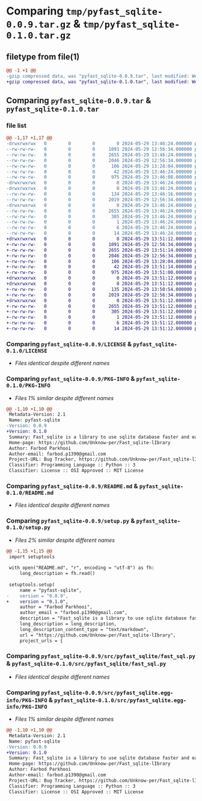 # Comparing `tmp/pyfast_sqlite-0.0.9.tar.gz` & `tmp/pyfast_sqlite-0.1.0.tar.gz`

## filetype from file(1)

```diff
@@ -1 +1 @@
-gzip compressed data, was "pyfast_sqlite-0.0.9.tar", last modified: Wed May 29 13:46:23 2024, max compression
+gzip compressed data, was "pyfast_sqlite-0.1.0.tar", last modified: Wed May 29 13:51:12 2024, max compression
```

## Comparing `pyfast_sqlite-0.0.9.tar` & `pyfast_sqlite-0.1.0.tar`

### file list

```diff
@@ -1,17 +1,17 @@
-drwxrwxrwx   0        0        0        0 2024-05-29 13:46:24.000000 pyfast_sqlite-0.0.9/
--rw-rw-rw-   0        0        0     1091 2024-05-29 12:56:34.000000 pyfast_sqlite-0.0.9/LICENSE
--rw-rw-rw-   0        0        0     2655 2024-05-29 13:46:24.000000 pyfast_sqlite-0.0.9/PKG-INFO
--rw-rw-rw-   0        0        0     2046 2024-05-29 12:56:34.000000 pyfast_sqlite-0.0.9/README.md
--rw-rw-rw-   0        0        0      106 2024-05-29 13:28:04.000000 pyfast_sqlite-0.0.9/pyproject.toml
--rw-rw-rw-   0        0        0       42 2024-05-29 13:46:24.000000 pyfast_sqlite-0.0.9/setup.cfg
--rw-rw-rw-   0        0        0      975 2024-05-29 13:46:08.000000 pyfast_sqlite-0.0.9/setup.py
-drwxrwxrwx   0        0        0        0 2024-05-29 13:46:24.000000 pyfast_sqlite-0.0.9/src/
-drwxrwxrwx   0        0        0        0 2024-05-29 13:46:24.000000 pyfast_sqlite-0.0.9/src/pyfast_sqlite/
--rw-rw-rw-   0        0        0      134 2024-05-29 13:46:16.000000 pyfast_sqlite-0.0.9/src/pyfast_sqlite/__init__.py
--rw-rw-rw-   0        0        0     2019 2024-05-29 12:56:34.000000 pyfast_sqlite-0.0.9/src/pyfast_sqlite/fast_sql.py
-drwxrwxrwx   0        0        0        0 2024-05-29 13:46:24.000000 pyfast_sqlite-0.0.9/src/pyfast_sqlite.egg-info/
--rw-rw-rw-   0        0        0     2655 2024-05-29 13:46:24.000000 pyfast_sqlite-0.0.9/src/pyfast_sqlite.egg-info/PKG-INFO
--rw-rw-rw-   0        0        0      305 2024-05-29 13:46:24.000000 pyfast_sqlite-0.0.9/src/pyfast_sqlite.egg-info/SOURCES.txt
--rw-rw-rw-   0        0        0        1 2024-05-29 13:46:24.000000 pyfast_sqlite-0.0.9/src/pyfast_sqlite.egg-info/dependency_links.txt
--rw-rw-rw-   0        0        0        6 2024-05-29 13:46:24.000000 pyfast_sqlite-0.0.9/src/pyfast_sqlite.egg-info/requires.txt
--rw-rw-rw-   0        0        0       14 2024-05-29 13:46:24.000000 pyfast_sqlite-0.0.9/src/pyfast_sqlite.egg-info/top_level.txt
+drwxrwxrwx   0        0        0        0 2024-05-29 13:51:12.000000 pyfast_sqlite-0.1.0/
+-rw-rw-rw-   0        0        0     1091 2024-05-29 12:56:34.000000 pyfast_sqlite-0.1.0/LICENSE
+-rw-rw-rw-   0        0        0     2655 2024-05-29 13:51:14.000000 pyfast_sqlite-0.1.0/PKG-INFO
+-rw-rw-rw-   0        0        0     2046 2024-05-29 12:56:34.000000 pyfast_sqlite-0.1.0/README.md
+-rw-rw-rw-   0        0        0      106 2024-05-29 13:28:04.000000 pyfast_sqlite-0.1.0/pyproject.toml
+-rw-rw-rw-   0        0        0       42 2024-05-29 13:51:14.000000 pyfast_sqlite-0.1.0/setup.cfg
+-rw-rw-rw-   0        0        0      975 2024-05-29 13:51:00.000000 pyfast_sqlite-0.1.0/setup.py
+drwxrwxrwx   0        0        0        0 2024-05-29 13:51:12.000000 pyfast_sqlite-0.1.0/src/
+drwxrwxrwx   0        0        0        0 2024-05-29 13:51:12.000000 pyfast_sqlite-0.1.0/src/pyfast_sqlite/
+-rw-rw-rw-   0        0        0      135 2024-05-29 13:50:54.000000 pyfast_sqlite-0.1.0/src/pyfast_sqlite/__init__.py
+-rw-rw-rw-   0        0        0     2019 2024-05-29 12:56:34.000000 pyfast_sqlite-0.1.0/src/pyfast_sqlite/fast_sql.py
+drwxrwxrwx   0        0        0        0 2024-05-29 13:51:12.000000 pyfast_sqlite-0.1.0/src/pyfast_sqlite.egg-info/
+-rw-rw-rw-   0        0        0     2655 2024-05-29 13:51:12.000000 pyfast_sqlite-0.1.0/src/pyfast_sqlite.egg-info/PKG-INFO
+-rw-rw-rw-   0        0        0      305 2024-05-29 13:51:12.000000 pyfast_sqlite-0.1.0/src/pyfast_sqlite.egg-info/SOURCES.txt
+-rw-rw-rw-   0        0        0        1 2024-05-29 13:51:12.000000 pyfast_sqlite-0.1.0/src/pyfast_sqlite.egg-info/dependency_links.txt
+-rw-rw-rw-   0        0        0        6 2024-05-29 13:51:12.000000 pyfast_sqlite-0.1.0/src/pyfast_sqlite.egg-info/requires.txt
+-rw-rw-rw-   0        0        0       14 2024-05-29 13:51:12.000000 pyfast_sqlite-0.1.0/src/pyfast_sqlite.egg-info/top_level.txt
```

### Comparing `pyfast_sqlite-0.0.9/LICENSE` & `pyfast_sqlite-0.1.0/LICENSE`

 * *Files identical despite different names*

### Comparing `pyfast_sqlite-0.0.9/PKG-INFO` & `pyfast_sqlite-0.1.0/PKG-INFO`

 * *Files 1% similar despite different names*

```diff
@@ -1,10 +1,10 @@
 Metadata-Version: 2.1
 Name: pyfast-sqlite
-Version: 0.0.9
+Version: 0.1.0
 Summary: Fast_sqlite is a library to use sqlite database faster and easier.
 Home-page: https://github.com/Unknow-per/Fast_sqlite-lIbrary
 Author: Farbod Parkhooi
 Author-email: farbod.p1390@gmail.com
 Project-URL: Bug Tracker, https://github.com/Unknow-per/Fast_sqlite-lIbrary/~/issues
 Classifier: Programming Language :: Python :: 3
 Classifier: License :: OSI Approved :: MIT License
```

### Comparing `pyfast_sqlite-0.0.9/README.md` & `pyfast_sqlite-0.1.0/README.md`

 * *Files identical despite different names*

### Comparing `pyfast_sqlite-0.0.9/setup.py` & `pyfast_sqlite-0.1.0/setup.py`

 * *Files 2% similar despite different names*

```diff
@@ -1,15 +1,15 @@
 import setuptools
 
 with open("README.md", "r", encoding = "utf-8") as fh:
     long_description = fh.read()
 
 setuptools.setup(
     name = "pyfast-sqlite",
-    version = "0.0.9",
+    version = "0.1.0",
     author = "Farbod Parkhooi",
     author_email = "farbod.p1390@gmail.com",
     description = "Fast_sqlite is a library to use sqlite database faster and easier.",
     long_description = long_description,
     long_description_content_type = "text/markdown",
     url = "https://github.com/Unknow-per/Fast_sqlite-lIbrary",
     project_urls = {
```

### Comparing `pyfast_sqlite-0.0.9/src/pyfast_sqlite/fast_sql.py` & `pyfast_sqlite-0.1.0/src/pyfast_sqlite/fast_sql.py`

 * *Files identical despite different names*

### Comparing `pyfast_sqlite-0.0.9/src/pyfast_sqlite.egg-info/PKG-INFO` & `pyfast_sqlite-0.1.0/src/pyfast_sqlite.egg-info/PKG-INFO`

 * *Files 1% similar despite different names*

```diff
@@ -1,10 +1,10 @@
 Metadata-Version: 2.1
 Name: pyfast-sqlite
-Version: 0.0.9
+Version: 0.1.0
 Summary: Fast_sqlite is a library to use sqlite database faster and easier.
 Home-page: https://github.com/Unknow-per/Fast_sqlite-lIbrary
 Author: Farbod Parkhooi
 Author-email: farbod.p1390@gmail.com
 Project-URL: Bug Tracker, https://github.com/Unknow-per/Fast_sqlite-lIbrary/~/issues
 Classifier: Programming Language :: Python :: 3
 Classifier: License :: OSI Approved :: MIT License
```

